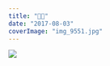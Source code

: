 ```yaml
---
title: "🔴🐂"
date: "2017-08-03"
coverImage: "img_9551.jpg"
---
```


![](https://gilcreque.files.wordpress.com/2017/08/img_9551.jpg)
